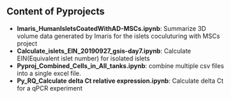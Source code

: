 ## Content of Pyprojects

 - **Imaris_HumanIsletsCoatedWithAD-MSCs.ipynb**: Summarize 3D volume data generated by Imaris for the islets coculuturing with MSCs project
 - **Calculate_islets_EIN_20190927_gsis-day7.ipynb**: Calculate EIN(Equivalent islet number) for isolated islets 
 - **Pyproj_Combined_Cells_in_All_tanks.ipynb**: combine multiple csv files into a single excel file.
 - **Py_RQ_Calculate delta Ct relative expression.ipynb**:  Calculate delta Ct for a qPCR experiment




